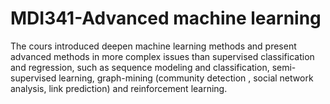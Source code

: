 
# MDI341-Advanced machine learning

The cours introduced deepen machine learning methods and present advanced methods in more complex issues than supervised classification and regression, such as sequence modeling and classification, semi-supervised learning, graph-mining (community detection , social network analysis, link prediction) and reinforcement learning.
